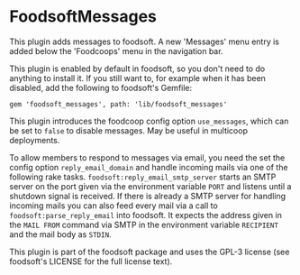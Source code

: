 FoodsoftMessages
================

This plugin adds messages to foodsoft. A new 'Messages' menu entry is added below the 'Foodcoops' menu in the navigation bar.

This plugin is enabled by default in foodsoft, so you don't need to do anything
to install it. If you still want to, for example when it has been disabled,
add the following to foodsoft's Gemfile:

```Gemfile
gem 'foodsoft_messages', path: 'lib/foodsoft_messages'
```

This plugin introduces the foodcoop config option `use_messages`, which can be
set to `false` to disable messages. May be useful in multicoop deployments.

To allow members to respond to messages via email, you need the set the config
option `reply_email_domain` and handle incoming mails via one of the following
rake tasks. `foodsoft:reply_email_smtp_server` starts an SMTP server on the
port given via the environment variable `PORT` and listens until a shutdown
signal is received. If there is already a SMTP server for handling incoming
mails you can also feed every mail via a call to `foodsoft:parse_reply_email`
into foodsoft. It expects the address given in the `MAIL FROM` command via
SMTP in the environment variable `RECIPIENT` and the mail body as `STDIN`.

This plugin is part of the foodsoft package and uses the GPL-3 license (see
foodsoft's LICENSE for the full license text).
